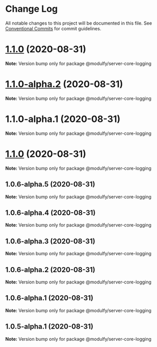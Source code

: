 # Change Log

All notable changes to this project will be documented in this file.
See [Conventional Commits](https://conventionalcommits.org) for commit guidelines.

# [1.1.0](https://github.com/jmrapp1/Modulfy/compare/@modulfy/server-core-logging@1.1.0-alpha.2...@modulfy/server-core-logging@1.1.0) (2020-08-31)

**Note:** Version bump only for package @modulfy/server-core-logging





# [1.1.0-alpha.2](https://github.com/jmrapp1/Modulfy/compare/@modulfy/server-core-logging@1.1.0...@modulfy/server-core-logging@1.1.0-alpha.2) (2020-08-31)

**Note:** Version bump only for package @modulfy/server-core-logging





# 1.1.0-alpha.1 (2020-08-31)

**Note:** Version bump only for package @modulfy/server-core-logging





# [1.1.0](https://github.com/jmrapp1/Modulfy/compare/@modulfy/server-core-logging@1.0.6-alpha.5...@modulfy/server-core-logging@1.1.0) (2020-08-31)

**Note:** Version bump only for package @modulfy/server-core-logging





## 1.0.6-alpha.5 (2020-08-31)

**Note:** Version bump only for package @modulfy/server-core-logging





## 1.0.6-alpha.4 (2020-08-31)

**Note:** Version bump only for package @modulfy/server-core-logging





## 1.0.6-alpha.3 (2020-08-31)

**Note:** Version bump only for package @modulfy/server-core-logging





## 1.0.6-alpha.2 (2020-08-31)

**Note:** Version bump only for package @modulfy/server-core-logging





## 1.0.6-alpha.1 (2020-08-31)

**Note:** Version bump only for package @modulfy/server-core-logging





## 1.0.5-alpha.1 (2020-08-31)

**Note:** Version bump only for package @modulfy/server-core-logging
